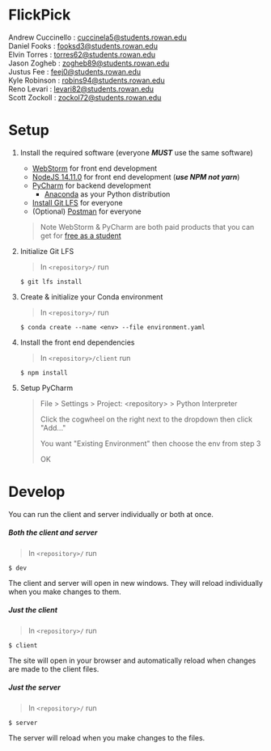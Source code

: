 # FlickPick

Andrew Cuccinello : cuccinela5@students.rowan.edu \
Daniel Fooks : fooksd3@students.rowan.edu \
Elvin Torres : torres62@students.rowan.edu \
Jason Zogheb : zogheb89@students.rowan.edu \
Justus Fee : feej0@students.rowan.edu \
Kyle Robinson : robins94@students.rowan.edu \
Reno Levari : levari82@students.rowan.edu \
Scott Zockoll : zockol72@students.rowan.edu

# Setup

1. Install the required software (everyone **_MUST_** use the same software)

   - [WebStorm](https://www.jetbrains.com/webstorm/) for front end development
   - [NodeJS 14.11.0](https://nodejs.org/en/) for front end development (**_use NPM not yarn_**)
   - [PyCharm](https://www.jetbrains.com/pycharm/) for backend development
     - [Anaconda](https://www.anaconda.com/) as your Python distribution
   - [Install Git LFS](https://git-lfs.github.com/) for everyone
   - (Optional) [Postman](https://www.postman.com/) for everyone

   > Note WebStorm & PyCharm are both paid products that you can get for [free as a student](https://www.jetbrains.com/community/education/#students)

2. Initialize Git LFS

   > In `<repository>/` run

   ```shell script
   $ git lfs install
   ```

3. Create & initialize your Conda environment

   > In `<repository>/` run

   ```shell script
   $ conda create --name <env> --file environment.yaml
   ```

4. Install the front end dependencies
   > In `<repository>/client` run
   ```shell script
   $ npm install
   ```
5. Setup PyCharm

   > File > Settings > Project: \<repository\> > Python Interpreter
   >
   > Click the cogwheel on the right next to the dropdown then click "Add..."
   >
   > You want "Existing Environment" then choose the env from step 3
   >
   > OK

# Develop

You can run the client and server individually or both at once.

##### Both the client and server

> In `<repository>/` run

```shell script
$ dev
```

The client and server will open in new windows. They will reload individually when you make changes to them.

##### Just the client

> In `<repository>/` run

```shell script
$ client
```

The site will open in your browser and automatically reload when changes are made to the client files.

##### Just the server

> In `<repository>/` run

```shell script
$ server
```

The server will reload when you make changes to the files.
